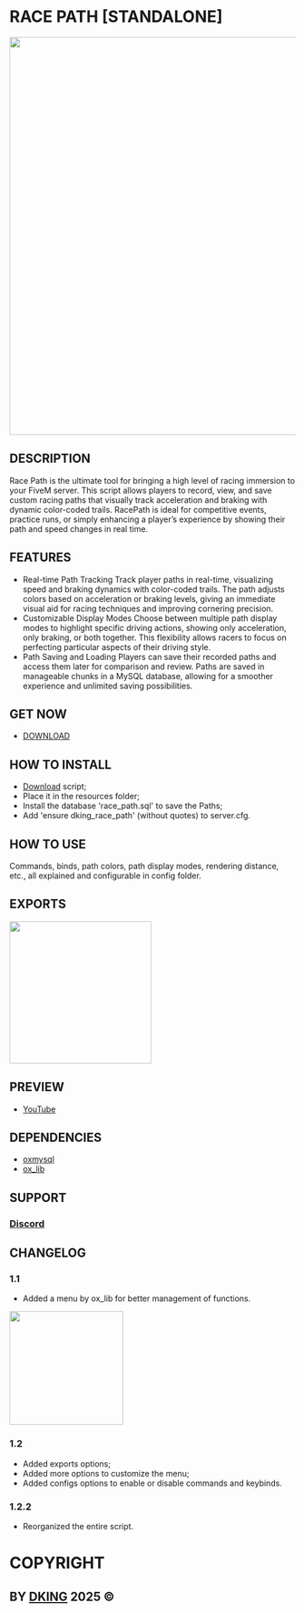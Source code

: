 # RACE PATH [STANDALONE]

<div align="center">
<img src="https://github.com/user-attachments/assets/33a02030-5f3d-4102-b937-e5e9cdd72071" width="700px" />
</div>

## DESCRIPTION

Race Path is the ultimate tool for bringing a high level of racing immersion to your FiveM server. This script allows players to record, view, and save custom racing paths that visually track acceleration and braking with dynamic color-coded trails. RacePath is ideal for competitive events, practice runs, or simply enhancing a player’s experience by showing their path and speed changes in real time.

## FEATURES

* Real-time Path Tracking
  Track player paths in real-time, visualizing speed and braking dynamics with color-coded trails. The path adjusts colors based on acceleration or braking levels, giving an immediate visual aid for racing techniques and improving cornering precision.
* Customizable Display Modes
  Choose between multiple path display modes to highlight specific driving actions, showing only acceleration, only braking, or both together. This flexibility allows racers to focus on perfecting particular aspects of their driving style.
* Path Saving and Loading
  Players can save their recorded paths and access them later for comparison and review. Paths are saved in manageable chunks in a MySQL database, allowing for a smoother experience and unlimited saving possibilities.

## GET NOW

* [DOWNLOAD](https://dking.tebex.io/package/6562199)

## HOW TO INSTALL

* [Download](https://portal.cfx.re/assets/granted-assets) script;
* Place it in the resources folder;
* Install the database 'race_path.sql' to save the Paths;
* Add 'ensure dking_race_path' (without quotes) to server.cfg.

## HOW TO USE

Commands, binds, path colors, path display modes, rendering distance, etc., all explained and configurable in config folder.

## EXPORTS

<div align="left">
<img src="https://github.com/user-attachments/assets/9c87c2e3-033c-45d5-a11f-e8a10d459054" width="250px" />
</div>

## PREVIEW

* [YouTube](https://youtu.be/JfWrEjP3NXc)

## DEPENDENCIES

* [oxmysql](https://github.com/overextended/oxmysql)
* [ox_lib](https://github.com/overextended/ox_lib)

## SUPPORT

### [Discord](https://discord.gg/Rw6vjcXspG)

## CHANGELOG

### 1.1

* Added a menu by ox_lib for better management of functions.

<div align="left">
<img src="https://github.com/user-attachments/assets/12787145-4512-45e7-9a8e-7305ad575363" width="200px" />
</div>

### 1.2

* Added exports options;
* Added more options to customize the menu;
* Added configs options to enable or disable commands and keybinds.

### 1.2.2

* Reorganized the entire script.

# COPYRIGHT

## BY [DKING](https://github.com/Dking07) 2025 ©